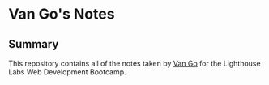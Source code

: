 # Van Go's Notes

## Summary 

This repository contains all of the notes taken by [Van Go](https://github.com/vanlgo/lighthouse-web-notes) for the Lighthouse Labs Web Development Bootcamp.
